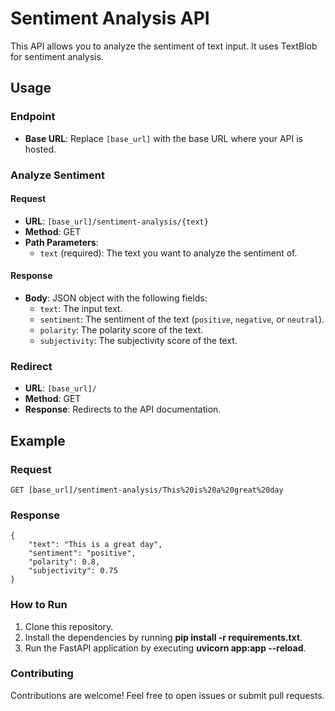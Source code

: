 # Sentiment Analysis API

This API allows you to analyze the sentiment of text input. It uses TextBlob for sentiment analysis.

## Usage

### Endpoint

- **Base URL**: Replace `[base_url]` with the base URL where your API is hosted.

### Analyze Sentiment

#### Request

- **URL**: `[base_url]/sentiment-analysis/{text}`
- **Method**: GET
- **Path Parameters**:
  - `text` (required): The text you want to analyze the sentiment of.

#### Response

- **Body**: JSON object with the following fields:
  - `text`: The input text.
  - `sentiment`: The sentiment of the text (`positive`, `negative`, or `neutral`).
  - `polarity`: The polarity score of the text.
  - `subjectivity`: The subjectivity score of the text.

### Redirect

- **URL**: `[base_url]/`
- **Method**: GET
- **Response**: Redirects to the API documentation.

## Example

### Request

```http
GET [base_url]/sentiment-analysis/This%20is%20a%20great%20day
```

### Response
```
{
    "text": "This is a great day",
    "sentiment": "positive",
    "polarity": 0.8,
    "subjectivity": 0.75
}
```

### How to Run
1. Clone this repository.
2. Install the dependencies by running **pip install -r requirements.txt**.
3. Run the FastAPI application by executing **uvicorn app:app --reload**.

### Contributing
Contributions are welcome! Feel free to open issues or submit pull requests.

